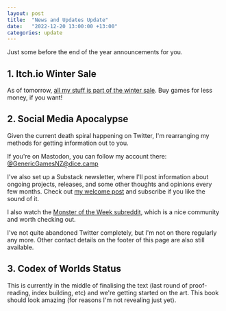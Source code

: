 ```yaml
---
layout: post
title:  "News and Updates Update"
date:   "2022-12-20 13:00:00 +13:00"
categories: update
--- 
```

Just some before the end of the year announcements for you.

## 1. Itch.io Winter Sale

As of tomorrow, [all my stuff is part of the winter sale](https://itch.io/s/84023/itchio-winter-sale). Buy games for less money, if you want!

## 2. Social Media Apocalypse

Given the current death spiral happening on Twitter, I'm rearranging my methods for getting information out to you. 

If you're on Mastodon, you can follow my account there: [@GenericGamesNZ@dice.camp](https://dice.camp/@GenericGamesNZ)

I've also set up a Substack newsletter, where I'll post information about ongoing projects, releases, and some other thoughts and opinions every few months. Check out [my welcome post](https://genericgamesnz.substack.com/p/welcome-to-the-generic-games-newsletter) and subscribe if you like the sound of it.

I also watch the [Monster of the Week subreddit](https://www.reddit.com/r/monsteroftheweek/), which is a nice community and worth checking out.

I've not quite abandoned Twitter completely, but I'm not on there regularly any more. Other contact details on the footer of this page are also still available.

## 3. Codex of Worlds Status

This is currently in the middle of finalising the text (last round of proof-reading, index building, etc) and we're getting started on the art. This book should look amazing (for reasons I'm not revealing just yet). 

